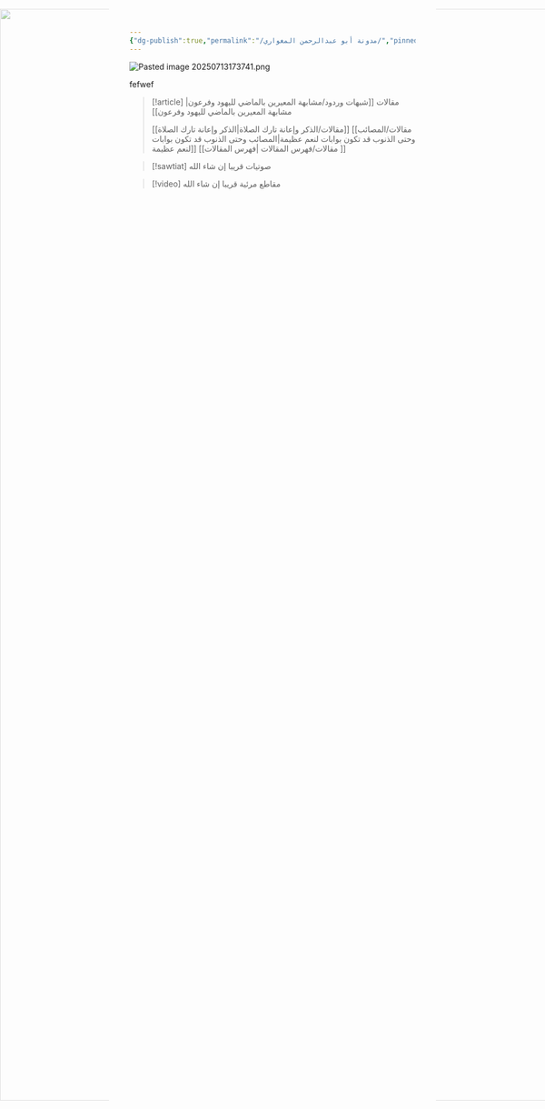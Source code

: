 ```yaml
---
{"dg-publish":true,"permalink":"/مدونة أبو عبدالرحمن المغواري/","pinned":true,"tags":["gardenEntry"],"noteIcon":"","created":"2025-07-07T15:47:25.231+03:00","updated":"2025-07-23T09:53:43.065+03:00"}
---
```


![Pasted image 20250713173741.png](/img/user/Attachments/Pasted%20image%2020250713173741.png)



<img class="background-imageL"
  src="https://github.com/Almighwary/Almighwary/blob/main/src/site/img/mountains%20with%20wind%20currents%203.png?raw=true"
  style="position: fixed; top: 30px; left: 0; width: 200vw; opacity: 0.5; z-index: -1; clip-path: inset(0 80% 0 0);"
/>


<img class="background-imageR"
  src="https://github.com/Almighwary/Almighwary/blob/main/src/site/img/mountains%20with%20wind%20currents%203.png?raw=true"
  style="position: fixed; top: 30px; right: 0; width: 200vw; opacity: 0.5; z-index: -1; clip-path: inset(0 0 0 80%);"
/>
<style> @media (max-width: 768px) {.background-imageR {clip-path: inset(0 0 0 95%)}} </style>
<style> @media (max-width: 768px) {.background-imageL {clip-path: inset(0 95% 0 0)}} </style>
fefwef
> [!article] مقالات
> [[شبهات وردود/مشابهة المعيرين بالماضي لليهود وفرعون\|مشابهة المعيرين بالماضي لليهود وفرعون]]
> 
> [[مقالات/الذكر وإعانة تارك الصلاة\|الذكر وإعانة تارك الصلاة]]
> [[مقالات/المصائب وحتى الذنوب قد تكون بوابات لنعم عظيمة\|المصائب وحتى الذنوب قد تكون بوابات لنعم عظيمة]]
> [[مقالات/فهرس المقالات \|فهرس المقالات ]]

> [!sawtiat] صوتيات
> قريبا إن شاء الله

> [!video] مقاطع مرئية
> قريبا إن شاء الله 


